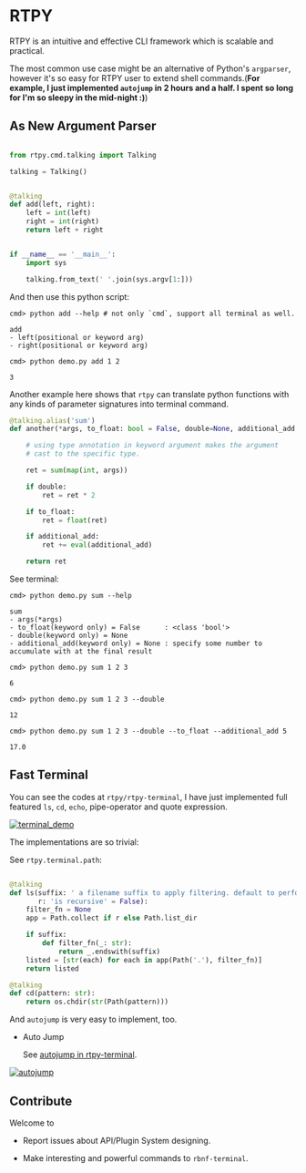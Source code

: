 
RTPY
====================

RTPY is an intuitive and effective CLI framework which is scalable and practical.

The most common use case might be an alternative of Python's `argparser`,
however it's so easy for RTPY user to extend shell commands.(**For example, I just implemented
`autojump` in 2 hours and a half. I spent so long for I'm so sleepy in the mid-night :)**)

As New Argument Parser
----------------------------------


```python

from rtpy.cmd.talking import Talking

talking = Talking()


@talking
def add(left, right):
    left = int(left)
    right = int(right)
    return left + right


if __name__ == '__main__':
    import sys

    talking.from_text(' '.join(sys.argv[1:]))
```
And then use this python script:

```shell
cmd> python add --help # not only `cmd`, support all terminal as well.

add
- left(positional or keyword arg)
- right(positional or keyword arg)

cmd> python demo.py add 1 2

3
```

Another example here shows that `rtpy` can translate python functions with
any kinds of parameter signatures into terminal command.

```python
@talking.alias('sum')
def another(*args, to_float: bool = False, double=None, additional_add: int = None):

    # using type annotation in keyword argument makes the argument
    # cast to the specific type.

    ret = sum(map(int, args))

    if double:
        ret = ret * 2

    if to_float:
        ret = float(ret)

    if additional_add:
        ret += eval(additional_add)

    return ret
```

See terminal:

```shell
cmd> python demo.py sum --help

sum
- args(*args)
- to_float(keyword only) = False      : <class 'bool'>
- double(keyword only) = None
- additional_add(keyword only) = None : specify some number to accumulate with at the final result

cmd> python demo.py sum 1 2 3

6

cmd> python demo.py sum 1 2 3 --double

12

cmd> python demo.py sum 1 2 3 --double --to_float --additional_add 5

17.0
```


Fast Terminal
------------------------

You can see the codes at `rtpy/rtpy-terminal`, I have just implemented full featured `ls`, `cd`, `echo`, pipe-operator and quote expression.


[![terminal_demo](https://github.com/thautwarm/rtpy/blob/master/terminal_demo.jpg)](https://github.com/thautwarm/rtpy/blob/master/terminal_demo.jpg)

The implementations are so trivial:

See `rtpy.terminal.path`:

```python

@talking
def ls(suffix: ' a filename suffix to apply filtering. default to perform no filtering.' = None, *,
       r: 'is recursive' = False):
    filter_fn = None
    app = Path.collect if r else Path.list_dir

    if suffix:
        def filter_fn(_: str):
            return _.endswith(suffix)
    listed = [str(each) for each in app(Path('.'), filter_fn)]
    return listed

@talking
def cd(pattern: str):
    return os.chdir(str(Path(pattern)))

```

And `autojump` is very easy to implement, too.


- Auto Jump

    See [autojump in rtpy-terminal](https://github.com/thautwarm/rtpy/blob/master/rtpy/rtpy-terminal/path.py).

[![autojump](https://github.com/thautwarm/rtpy/blob/master/auto_jump.jpg)](https://github.com/thautwarm/rtpy/blob/master/auto_jump.jpg)


Contribute
-------------------

Welcome to

- Report issues about API/Plugin System designing.

- Make interesting and powerful commands to `rbnf-terminal`.






